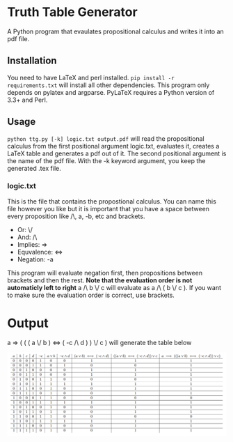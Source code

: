 # Truth Table Generator
A Python program that evaulates propositional calculus and writes it into an pdf file.
## Installation
You need to have LaTeX and perl installed. `pip install -r requirements.txt` will install all other dependencies. This program only depends on pylatex and argparse. PyLaTeX requires a Python version of 3.3+ and Perl.
## Usage
`python ttg.py [-k] logic.txt output.pdf` will read the propositional calculus from the first positional argument logic.txt, evaluates it, creates a LaTeX table and generates a pdf out of it. The second positional argument is the name of the pdf file. With the -k keyword argument, you keep the generated .tex file. 
### logic.txt
This is the file that contains the propostional calculus. You can name this file however you like but it is important that you have a space between every proposition like /\\, a, -b, etc and brackets. 
* Or: \\/
* And: /\\
* Implies: =>
* Equvalence: <=>
* Negation: -a

This program will evaluate negation first, then propositions between brackets and then the rest.
__Note that the evaluation order is not automaticly left to right__ 
a /\\ b \\/ c will evaluate as a /\\ ( b \\/ c ). If you want to make sure the evaluation order is correct, use brackets.
# Output
a => ( ( ( a \\/ b ) <=> ( -c /\ d ) ) \\/ c ) will generate the table below

![alt resulting table](https://github.com/inter0/truth-table-generator/blob/main/readme/result.png)
